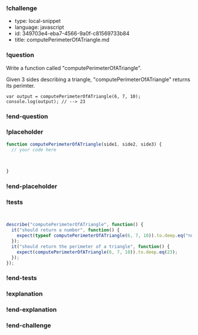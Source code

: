 ### !challenge

* type: local-snippet
* language: javascript
* id: 349703e4-eba7-4566-9a0f-c81569733b84
* title: computePerimeterOfATriangle.md

### !question

Write a function called "computePerimeterOfATriangle".

Given 3 sides describing a triangle, "computePerimeterOfATriangle" returns its perimter.

```
var output = computePerimeterOfATriangle(6, 7, 10);
console.log(output); // --> 23
```

### !end-question

### !placeholder

```js
function computePerimeterOfATriangle(side1, side2, side3) {
  // your code here
   

   
}

```

### !end-placeholder

### !tests

```js


describe("computePerimeterOfATriangle", function() {
  it("should return a number", function() {
    expect(typeof computePerimeterOfATriangle(6, 7, 10)).to.deep.eq("number");
  });
  it("should return the perimeter of a triangle", function() {
    expect(computePerimeterOfATriangle(6, 7, 10)).to.deep.eq(23);
  });
});

```

### !end-tests

### !explanation

### !end-explanation

### !end-challenge
